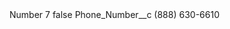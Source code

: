 <?xml version="1.0" encoding="UTF-8"?>
<CustomMetadata xmlns="http://soap.sforce.com/2006/04/metadata" xmlns:xsi="http://www.w3.org/2001/XMLSchema-instance" xmlns:xsd="http://www.w3.org/2001/XMLSchema">
    <label>Number 7</label>
    <protected>false</protected>
    <values>
        <field>Phone_Number__c</field>
        <value xsi:type="xsd:string">(888) 630-6610</value>
    </values>
</CustomMetadata>
